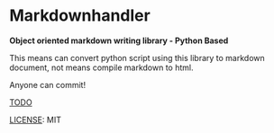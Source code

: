 # Markdownhandler

**Object oriented markdown writing library - Python Based**


This means can convert python script using this library to markdown document, not means compile markdown to html.

Anyone can commit!

[TODO](https://github.com/DPS0340/Markdownhandler.py/blob/master/TODO.md)

[LICENSE](https://github.com/DPS0340/Markdownhandler.py/blob/master/LICENSE): MIT
